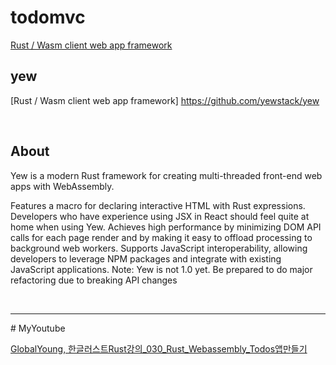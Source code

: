 # todomvc

[Rust / Wasm client web app framework](https://github.com/yewstack/yew)

## yew

[Rust / Wasm client web app framework]
https://github.com/yewstack/yew

<br>

## About

Yew is a modern Rust framework for creating multi-threaded front-end web apps with WebAssembly.

Features a macro for declaring interactive HTML with Rust expressions. Developers who have experience using JSX in React should feel quite at home when using Yew.
Achieves high performance by minimizing DOM API calls for each page render and by making it easy to offload processing to background web workers.
Supports JavaScript interoperability, allowing developers to leverage NPM packages and integrate with existing JavaScript applications.
Note: Yew is not 1.0 yet. Be prepared to do major refactoring due to breaking API changes

<br>
<hr>
# MyYoutube

[GlobalYoung, 한글러스트Rust강의_030_Rust_Webassembly_Todos앱만들기](https://youtu.be/SpixjM86Z4I)
